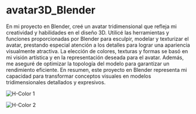 # avatar3D_Blender
En mi proyecto en Blender, creé un avatar tridimensional que refleja mi creatividad y habilidades en el diseño 3D. Utilicé las herramientas y funciones proporcionadas por Blender para esculpir, modelar y texturizar el avatar, prestando especial atención a los detalles para lograr una apariencia visualmente atractiva. La elección de colores, texturas y formas se basó en mi visión artística y en la representación deseada para el avatar. Además, me aseguré de optimizar la topología del modelo para garantizar un rendimiento eficiente. En resumen, este proyecto en Blender representa mi capacidad para transformar conceptos visuales en modelos tridimensionales detallados y expresivos.

![H-Color 1](https://github.com/GabrielMezaH/avatar3D_Blender/assets/147895430/082475be-8dc3-4cd3-b90f-504132ddc1d6)

![H-Color 2](https://github.com/GabrielMezaH/avatar3D_Blender/assets/147895430/0447e1e6-4fb1-4c88-97af-006caffd0491)
